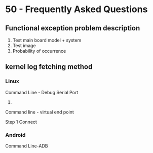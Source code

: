 # 50 - Frequently Asked Questions





## Functional exception problem description

1. Test main board model + system
2. Test image
3. Probability of occurrence





## kernel log fetching method

### Linux

Command Line - Debug Serial Port

1.



Command line - virtual end point

Step 1 Connect





### Android

Command Line-ADB







